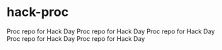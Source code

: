 hack-proc
=========

Proc repo for Hack Day
Proc repo for Hack Day
Proc repo for Hack Day
Proc repo for Hack Day
Proc repo for Hack Day
